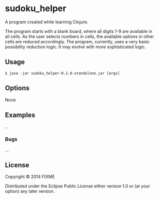 # sudoku_helper

A program created while learning Clojure.

The program starts with a blank board, where all digits 1-9 are available in all cells.
As the user selects numbers in cells, the available options in other cells are reduced accordingly.
The program, currently, uses a very basic possibility reduction logic. It may evolve with more sophisticated
logic.

## Usage

    $ java -jar sudoku_helper-0.1.0-standalone.jar [args]

## Options

None

## Examples

...

### Bugs

...

## License

Copyright © 2014 FIXME

Distributed under the Eclipse Public License either version 1.0 or (at
your option) any later version.

